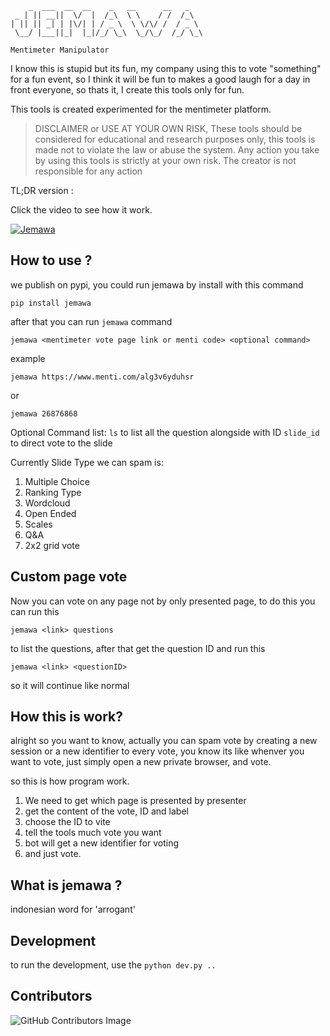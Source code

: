 ```
    _  ___  __  __    _   __      __   _
 _ | || __||  \/  |  /_\  \ \    / /  /_\
| || || _| | |\/| | / _ \  \ \/\/ /  / _ \
 \__/ |___||_|  |_|/_/ \_\  \_/\_/  /_/ \_\

Mentimeter Manipulator
```

I know this is stupid but its fun, my company using this to vote "something" for a fun event, so I think it will be fun to makes a good laugh for a day in front everyone, so thats it, I create this tools only for fun.

This tools is created experimented for the mentimeter platform.

> DISCLAIMER or USE AT YOUR OWN RISK, These tools should be considered for educational and research purposes only, this tools is made not to violate the law or abuse the system. Any action you take by using this tools is strictly at your own risk. The creator is not responsible for any action

TL;DR version :

Click the video to see how it work.

[![Jemawa](https://img.youtube.com/vi/sVb0bos-vkQ/0.jpg)](https://www.youtube.com/watch?v=sVb0bos-vkQ "JEMAWA the mentimeter multiple choice vote spammer")

## How to use ?

we publish on pypi, you could run jemawa by install with this command

```
pip install jemawa
```

after that you can run `jemawa` command

```
jemawa <mentimeter vote page link or menti code> <optional command>
```

example

```
jemawa https://www.menti.com/alg3v6yduhsr
```

or

```
jemawa 26876868
```

Optional Command list:
`ls` to list all the question alongside with ID
`slide_id` to direct vote to the slide

Currently Slide Type we can spam is:
1. Multiple Choice
2. Ranking Type <FIXING>
3. Wordcloud <FIXING>
4. Open Ended
5. Scales 
6. Q&A
7. 2x2 grid vote

## Custom page vote

Now you can vote on any page not by only presented page, to do this you can run this

```
jemawa <link> questions
```

to list the questions, after that get the question ID and run this

```
jemawa <link> <questionID>
```

so it will continue like normal

## How this is work?

alright so you want to know, actually you can spam vote by creating a new session or a new identifier to every vote, you know its like whenver you want to vote, just simply open a new private browser, and vote.

so this is how program work.

1. We need to get which page is presented by presenter
2. get the content of the vote, ID and label
3. choose the ID to vite
4. tell the tools much vote you want
5. bot will get a new identifier for voting
6. and just vote.

## What is jemawa ?

indonesian word for 'arrogant'

## Development

to run the development, use the `python dev.py ..`

## Contributors

![GitHub Contributors Image](https://contrib.rocks/image?repo=k1m0ch1/jemawa-menti-choices-spammer)
